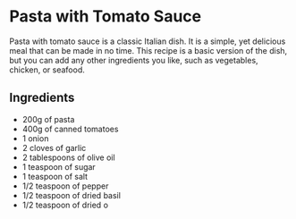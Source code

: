 <!-- recipe of pasta -->

# Pasta with Tomato Sauce

Pasta with tomato sauce is a classic Italian dish. It is a simple, yet delicious meal that can be made in no time. This recipe is a basic version of the dish, but you can add any other ingredients you like, such as vegetables, chicken, or seafood.

## Ingredients

- 200g of pasta
- 400g of canned tomatoes
- 1 onion
- 2 cloves of garlic
- 2 tablespoons of olive oil
- 1 teaspoon of sugar
- 1 teaspoon of salt
- 1/2 teaspoon of pepper
- 1/2 teaspoon of dried basil
- 1/2 teaspoon of dried o
